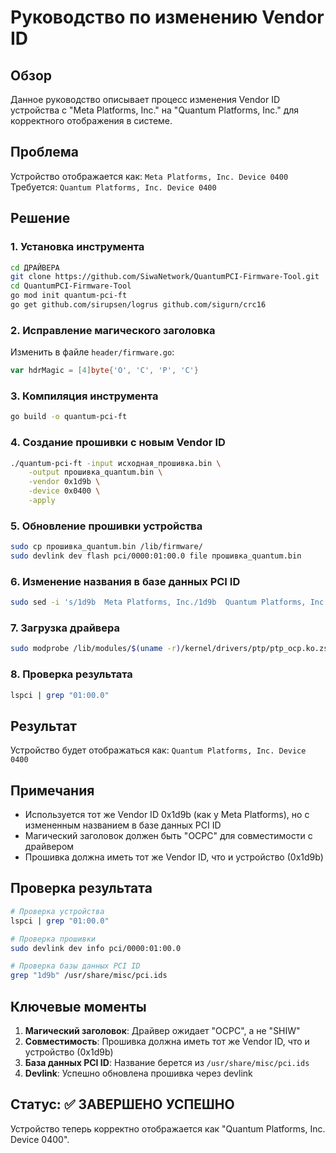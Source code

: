 ﻿# Руководство по изменению Vendor ID

## Обзор

Данное руководство описывает процесс изменения Vendor ID устройства с "Meta Platforms, Inc." на "Quantum Platforms, Inc." для корректного отображения в системе.

## Проблема

Устройство отображается как: `Meta Platforms, Inc. Device 0400`  
Требуется: `Quantum Platforms, Inc. Device 0400`

## Решение

### 1. Установка инструмента

```bash
cd ДРАЙВЕРА
git clone https://github.com/SiwaNetwork/QuantumPCI-Firmware-Tool.git
cd QuantumPCI-Firmware-Tool
go mod init quantum-pci-ft
go get github.com/sirupsen/logrus github.com/sigurn/crc16
```

### 2. Исправление магического заголовка

Изменить в файле `header/firmware.go`:
```go
var hdrMagic = [4]byte{'O', 'C', 'P', 'C'}
```

### 3. Компиляция инструмента

```bash
go build -o quantum-pci-ft
```

### 4. Создание прошивки с новым Vendor ID

```bash
./quantum-pci-ft -input исходная_прошивка.bin \
    -output прошивка_quantum.bin \
    -vendor 0x1d9b \
    -device 0x0400 \
    -apply
```

### 5. Обновление прошивки устройства

```bash
sudo cp прошивка_quantum.bin /lib/firmware/
sudo devlink dev flash pci/0000:01:00.0 file прошивка_quantum.bin
```

### 6. Изменение названия в базе данных PCI ID

```bash
sudo sed -i 's/1d9b  Meta Platforms, Inc./1d9b  Quantum Platforms, Inc./' /usr/share/misc/pci.ids
```

### 7. Загрузка драйвера

```bash
sudo modprobe /lib/modules/$(uname -r)/kernel/drivers/ptp/ptp_ocp.ko.zst
```

### 8. Проверка результата

```bash
lspci | grep "01:00.0"
```

## Результат

Устройство будет отображаться как: `Quantum Platforms, Inc. Device 0400`

## Примечания

- Используется тот же Vendor ID 0x1d9b (как у Meta Platforms), но с измененным названием в базе данных PCI ID
- Магический заголовок должен быть "OCPC" для совместимости с драйвером
- Прошивка должна иметь тот же Vendor ID, что и устройство (0x1d9b)

## Проверка результата

```bash
# Проверка устройства
lspci | grep "01:00.0"

# Проверка прошивки
sudo devlink dev info pci/0000:01:00.0

# Проверка базы данных PCI ID
grep "1d9b" /usr/share/misc/pci.ids
```

## Ключевые моменты

1. **Магический заголовок**: Драйвер ожидает "OCPC", а не "SHIW"
2. **Совместимость**: Прошивка должна иметь тот же Vendor ID, что и устройство (0x1d9b)
3. **База данных PCI ID**: Название берется из `/usr/share/misc/pci.ids`
4. **Devlink**: Успешно обновлена прошивка через devlink

## Статус: ✅ ЗАВЕРШЕНО УСПЕШНО

Устройство теперь корректно отображается как "Quantum Platforms, Inc. Device 0400".